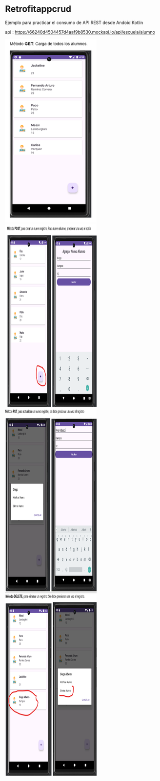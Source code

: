 # Retrofitappcrud
Ejemplo para practicar el consumo de API REST desde Andoid Kotlin

api : https://66240d4504457d4aaf9b8530.mockapi.io/api/escuela/alumno

<img src="https://github.com/AlexanderSiguenza/RetrofitCrudApp/blob/master/img/get.png" alt="Descripción de la imagen" width="300" height="600">
<img src="https://github.com/AlexanderSiguenza/RetrofitCrudApp/blob/master/img/post.png" alt="Descripción de la imagen" width="300" height="600">
<img src="https://github.com/AlexanderSiguenza/RetrofitCrudApp/blob/master/img/put.png" alt="Descripción de la imagen" width="300" height="600">
<img src="https://github.com/AlexanderSiguenza/RetrofitCrudApp/blob/master/img/delete.png" alt="Descripción de la imagen" width="300" height="600">

